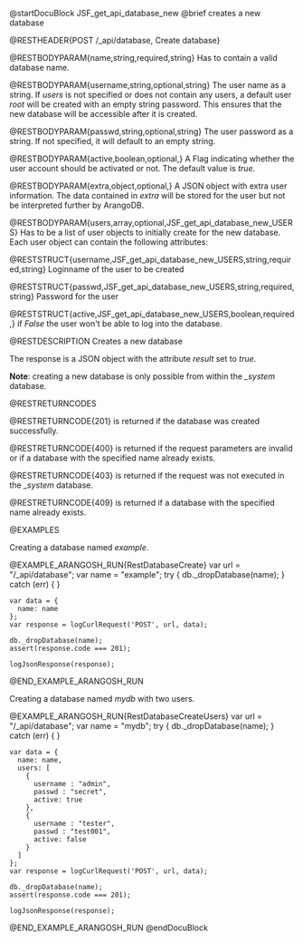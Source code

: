 
@startDocuBlock JSF_get_api_database_new
@brief creates a new database

@RESTHEADER{POST /_api/database, Create database}

@RESTBODYPARAM{name,string,required,string}
Has to contain a valid database name.

@RESTBODYPARAM{username,string,optional,string}
The user name as a string.
If *users* is not specified or does not contain any users, a default user
*root* will be created with an empty string password. This ensures that the
new database will be accessible after it is created.

@RESTBODYPARAM{passwd,string,optional,string}
The user password as a string. If not specified, it will default to an empty string.

@RESTBODYPARAM{active,boolean,optional,}
A Flag indicating whether the user account should be activated or not.
The default value is *true*.

@RESTBODYPARAM{extra,object,optional,}
A JSON object with extra user information. The data contained in *extra*
 will be stored for the user but not be interpreted further by ArangoDB.

@RESTBODYPARAM{users,array,optional,JSF_get_api_database_new_USERS}
Has to be a list of user objects to initially create for the new database.
Each user object can contain the following attributes:

@RESTSTRUCT{username,JSF_get_api_database_new_USERS,string,required,string}
Loginname of the user to be created

@RESTSTRUCT{passwd,JSF_get_api_database_new_USERS,string,required,string}
Password for the user

@RESTSTRUCT{active,JSF_get_api_database_new_USERS,boolean,required,}
if *False* the user won't be able to log into the database.

@RESTDESCRIPTION
Creates a new database

The response is a JSON object with the attribute *result* set to *true*.

**Note**: creating a new database is only possible from within the *_system* database.

@RESTRETURNCODES

@RESTRETURNCODE{201}
is returned if the database was created successfully.

@RESTRETURNCODE{400}
is returned if the request parameters are invalid or if a database with the
specified name already exists.

@RESTRETURNCODE{403}
is returned if the request was not executed in the *_system* database.

@RESTRETURNCODE{409}
is returned if a database with the specified name already exists.

@EXAMPLES

Creating a database named *example*.

@EXAMPLE_ARANGOSH_RUN{RestDatabaseCreate}
    var url = "/_api/database";
    var name = "example";
    try {
      db._dropDatabase(name);
    }
    catch (err) {
    }

    var data = {
      name: name
    };
    var response = logCurlRequest('POST', url, data);

    db._dropDatabase(name);
    assert(response.code === 201);

    logJsonResponse(response);
@END_EXAMPLE_ARANGOSH_RUN

Creating a database named *mydb* with two users.

@EXAMPLE_ARANGOSH_RUN{RestDatabaseCreateUsers}
    var url = "/_api/database";
    var name = "mydb";
    try {
      db._dropDatabase(name);
    }
    catch (err) {
    }

    var data = {
      name: name,
      users: [
        {
          username : "admin",
          passwd : "secret",
          active: true
        },
        {
          username : "tester",
          passwd : "test001",
          active: false
        }
      ]
    };
    var response = logCurlRequest('POST', url, data);

    db._dropDatabase(name);
    assert(response.code === 201);

    logJsonResponse(response);
@END_EXAMPLE_ARANGOSH_RUN
@endDocuBlock

